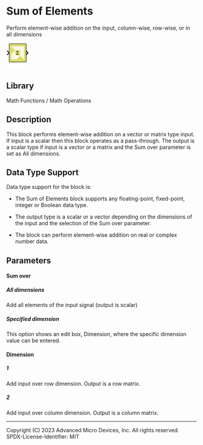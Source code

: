 # Sum of Elements

Perform element-wise addition on the input, column-wise, row-wise, or in
all dimensions

![](./Images/block.png)

## Library

Math Functions / Math Operations

## Description

This block performs element-wise addition on a vector or matrix type
input. If input is a scalar then this block operates as a pass-through.
The output is a scalar type if input is a vector or a matrix and the Sum
over parameter is set as All dimensions.

## Data Type Support

Data type support for the block is:

- The Sum of Elements block supports any floating-point, fixed-point,
  integer or Boolean data type.

- The output type is a scalar or a vector depending on the dimensions of
  the input and the selection of the Sum over parameter.

- The block can perform element-wise addition on real or complex number
  data.

## Parameters

#### Sum over
##### All dimensions
Add all elements of the input signal (output is scalar)

##### Specified dimension
This option shows an edit box, Dimension, where the specific dimension value can be entered.

#### Dimension
##### 1
Add input over row dimension. Output is a row matrix.

##### 2 
Add input over column dimension. Output is a column matrix.


--------------
Copyright (C) 2023 Advanced Micro Devices, Inc. All rights reserved.
SPDX-License-Identifier: MIT

